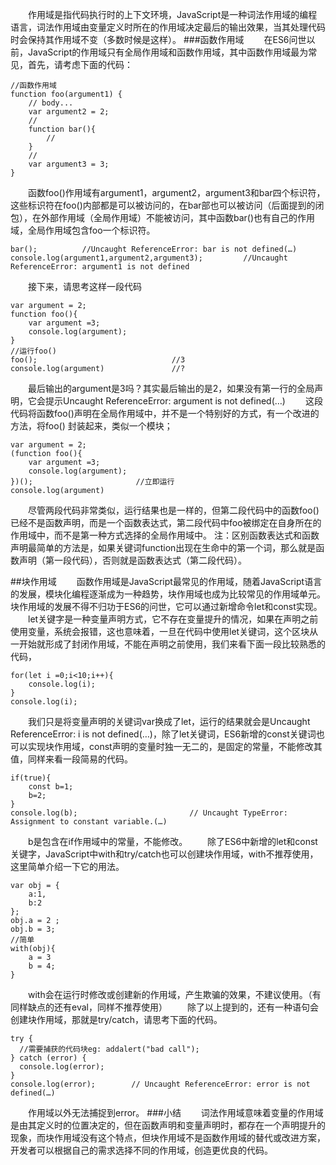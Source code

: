 <!-- #作用域 -->
&ensp;&ensp;&ensp;&ensp;作用域是指代码执行时的上下文环境，JavaScript是一种词法作用域的编程语言，词法作用域由变量定义时所在的作用域决定最后的输出效果，当其处理代码时会保持其作用域不变（多数时候是这样）。
###函数作用域
&ensp;&ensp;&ensp;&ensp;在ES6问世以前，JavaScript的作用域只有全局作用域和函数作用域，其中函数作用域最为常见，首先，请考虑下面的代码：
```
//函数作用域
function foo(argument1) {
    // body...
    var argument2 = 2;
    //
    function bar(){
        //
    }
    //
    var argument3 = 3;
}
```

&ensp;&ensp;&ensp;&ensp;函数foo()作用域有argument1，argument2，argument3和bar四个标识符，这些标识符在foo()内部都是可以被访问的，在bar部也可以被访问（后面提到的闭包），在外部作用域（全局作用域）不能被访问，其中函数bar()也有自己的作用域，全局作用域包含foo一个标识符。
```
bar();          //Uncaught ReferenceError: bar is not defined(…)
console.log(argument1,argument2,argument3);         //Uncaught ReferenceError: argument1 is not defined
```

&ensp;&ensp;&ensp;&ensp;接下来，请思考这样一段代码
```
var argument = 2;
function foo(){
    var argument =3;
    console.log(argument);
}
//运行foo()
foo();                              //3
console.log(argument)               //?
```

&ensp;&ensp;&ensp;&ensp;最后输出的argument是3吗？其实最后输出的是2，如果没有第一行的全局声明，它会提示Uncaught ReferenceError: argument is not defined(…)
&ensp;&ensp;&ensp;&ensp;这段代码将函数foo()声明在全局作用域中，并不是一个特别好的方式，有一个改进的方法，将foo()
封装起来，类似一个模块；
```
var argument = 2;
(function foo(){
    var argument =3;
    console.log(argument);
})();                       //立即运行
console.log(argument)
```
&ensp;&ensp;&ensp;&ensp;尽管两段代码非常类似，运行结果也是一样的，但第二段代码中的函数foo()已经不是函数声明，而是一个函数表达式，第二段代码中foo被绑定在自身所在的作用域中，而不是第一种方式选择的全局作用域中。
注：区别函数表达式和函数声明最简单的方法是，如果关键词function出现在生命中的第一个词，那么就是函数声明（第一段代码），否则就是函数表达式（第二段代码）。

##块作用域
&ensp;&ensp;&ensp;&ensp;函数作用域是JavaScript最常见的作用域，随着JavaScript语言的发展，模块化编程逐渐成为一种趋势，块作用域也成为比较常见的作用域单元。块作用域的发展不得不归功于ES6的问世，它可以通过新增命令let和const实现。
&ensp;&ensp;&ensp;&ensp;let关键字是一种变量声明方式，它不存在变量提升的情况，如果在声明之前使用变量，系统会报错，这也意味着，一旦在代码中使用let关键词，这个区块从一开始就形成了封闭作用域，不能在声明之前使用，我们来看下面一段比较熟悉的代码，
```
for(let i =0;i<10;i++){
    console.log(i);
}
console.log(i);
```

&ensp;&ensp;&ensp;&ensp;我们只是将变量声明的关键词var换成了let，运行的结果就会是Uncaught ReferenceError: i is not defined(…)，除了let关键词，ES6新增的const关键词也可以实现块作用域，const声明的变量时独一无二的，是固定的常量，不能修改其值，同样来看一段简易的代码。
```
if(true){
    const b=1;
    b=2;
}
console.log(b);                         // Uncaught TypeError: Assignment to constant variable.(…)  
```

&ensp;&ensp;&ensp;&ensp;b是包含在if作用域中的常量，不能修改。
&ensp;&ensp;&ensp;&ensp;除了ES6中新增的let和const关键字，JavaScript中with和try/catch也可以创建块作用域，with不推荐使用，这里简单介绍一下它的用法。
```
var obj = {
    a:1,
    b:2
};
obj.a = 2 ; 
obj.b = 3;
//简单
with(obj){
    a = 3
    b = 4;
}
```

&ensp;&ensp;&ensp;&ensp;with会在运行时修改或创建新的作用域，产生欺骗的效果，不建议使用。（有同样缺点的还有eval，同样不推荐使用）
&ensp;&ensp;&ensp;&ensp;除了以上提到的，还有一种语句会创建块作用域，那就是try/catch，请思考下面的代码。
```
try {
  //需要捕获的代码块eg: addalert("bad call");
} catch (error) {
  console.log(error);
}
console.log(error);        // Uncaught ReferenceError: error is not defined(…) 
```

&ensp;&ensp;&ensp;&ensp;作用域以外无法捕捉到error。
###小结
&ensp;&ensp;&ensp;&ensp;词法作用域意味着变量的作用域是由其定义时的位置决定的，但在函数声明和变量声明时，都存在一个声明提升的现象，而块作用域没有这个特点，但块作用域不是函数作用域的替代或改进方案，开发者可以根据自己的需求选择不同的作用域，创造更优良的代码。
<!-- -end -->